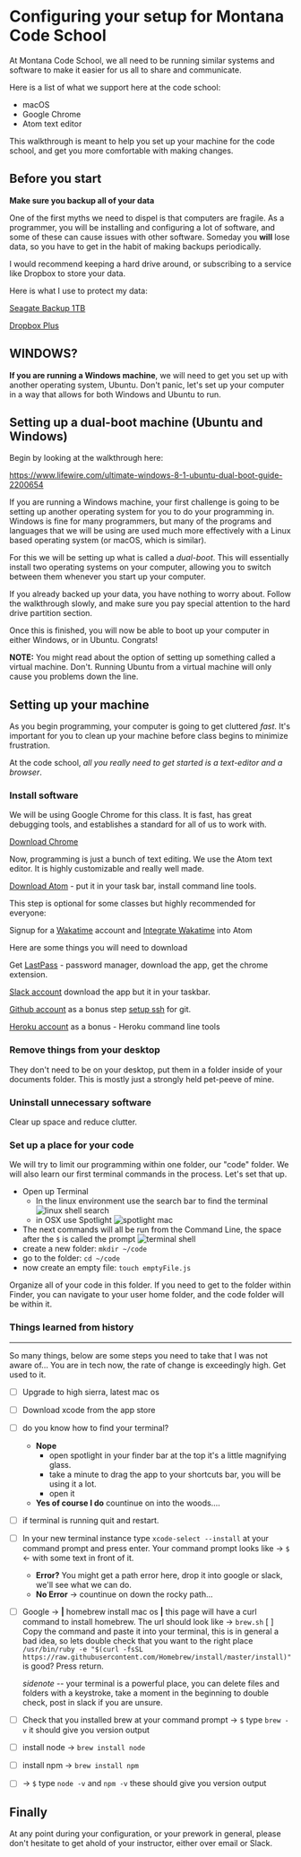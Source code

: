 # Configuring your setup for Montana Code School

At Montana Code School, we all need to be running similar systems and software to make it easier for us all to share and communicate.

Here is a list of what we support here at the code school:

* macOS
* Google Chrome
* Atom text editor

This walkthrough is meant to help you set up your machine for the code school, and get you more comfortable with making changes.

## Before you start

**Make sure you backup all of your data**

One of the first myths we need to dispel is that computers are fragile. As a programmer, you will be installing and configuring a lot of software, and some of these can cause issues with other software. Someday you **will** lose data, so you have to get in the habit of making backups periodically.

I would recommend keeping a hard drive around, or subscribing to a service like Dropbox to store your data.

Here is what I use to protect my data:

[Seagate Backup 1TB](https://www.amazon.com/Seagate-Backup-Portable-External-STDR1000100/dp/B00H4XH5FY)

[Dropbox Plus](https://www.dropbox.com/upgrade)

## WINDOWS?

**If you are running a Windows machine**, we will need to get you set up with another operating system, Ubuntu. Don't panic, let's set up your computer in a way that allows for both Windows and Ubuntu to run.

## Setting up a dual-boot machine (Ubuntu and Windows)

Begin by looking at the walkthrough here:

https://www.lifewire.com/ultimate-windows-8-1-ubuntu-dual-boot-guide-2200654

If you are running a Windows machine, your first challenge is going to be setting up another operating system for you to do your programming in. Windows is fine for many programmers, but many of the programs and languages that we will be using are used much more effectively with a Linux based operating system (or macOS, which is similar).

For this we will be setting up what is called a *dual-boot*. This will essentially install two operating systems on your computer, allowing you to switch between them whenever you start up your computer.

If you already backed up your data, you have nothing to worry about. Follow the walkthrough slowly, and make sure you pay special attention to the hard drive partition section.

Once this is finished, you will now be able to boot up your computer in either Windows, or in Ubuntu. Congrats!

**NOTE:** You might read about the option of setting up something called a virtual machine. Don't. Running Ubuntu from a virtual machine will only cause you problems down the line.

## Setting up your machine

As you begin programming, your computer is going to get cluttered *fast*. It's important for you to clean up your machine before class begins to minimize frustration.

At the code school, *all you really need to get started is a text-editor and a browser*. 

### Install software

We will be using Google Chrome for this class. It is fast, has great debugging tools, and establishes a standard for all of us to work with.

[Download Chrome](https://www.google.com/chrome/browser/desktop/index.html)

Now, programming is just a bunch of text editing. We use the Atom text editor. It is highly customizable and really well made.

[Download Atom](https://atom.io/) - put it in your task bar, install command line tools.

This step is optional for some classes but highly recommended for everyone:

Signup for a [Wakatime](https://wakatime.com) account and [Integrate Wakatime](https://wakatime.com/atom) into Atom

Here are some things you will need to download

Get [LastPass](https://www.lastpass.com/) - password manager, download the app, get the chrome extension.

[Slack account](https://slack.com/) download the app but it in your taskbar.

[Github account](https://github.com/) as a bonus step [setup ssh](https://help.github.com/articles/adding-a-new-ssh-key-to-your-github-account/) for git.

[Heroku account](https://www.heroku.com/) as a bonus - Heroku command line tools

### Remove things from your desktop

They don't need to be on your desktop, put them in a folder inside of your documents folder. This is mostly just a strongly held pet-peeve of mine.

### Uninstall unnecessary software

Clear up space and reduce clutter.

### Set up a place for your code

We will try to limit our programming within one folder, our "code" folder. We will also learn our first terminal commands in the process. Let's set that up.

* Open up Terminal
  * In the linux environment use the search bar to find the terminal
   ![linux shell search](http://linuxbsdos.com/wp-content/uploads/2012/09/Shell.png)
  * in OSX use Spotlight
   ![spotlight mac](https://support.apple.com/library/APPLE/APPLECARE_ALLGEOS/Product_Help/en_US/PUBLIC_USERS/135122/S0071_SpotlightMenu.png)
* The next commands will all be run from the Command Line, the space after the `$` is called the prompt
   ![terminal shell](https://www.howtogeek.com/wp-content/uploads/2016/10/xansiweather-mac-terminal.png.pagespeed.gp+jp+jw+pj+ws+js+rj+rp+rw+ri+cp+md.ic.eKbZVGPsfl.png)
* create a new folder: `mkdir ~/code`
* go to the folder: `cd ~/code`
* now create an empty file: `touch emptyFile.js`

Organize all of your code in this folder. If you need to get to the folder within Finder, you can navigate to your user home folder, and the code folder will be within it.

### Things learned from history 
****

So many things, below are some steps you need to take that I was not aware of...  You are in tech now, the rate of change is exceedingly high.  Get used to it.

 - [ ] Upgrade to high sierra, latest mac os
 - [ ] Download xcode from the app store
 - [ ] do you know how to find your terminal?
   - **Nope**
     - open spotlight in your finder bar at the top it's a little magnifying glass.
     - take a minute to drag the app to your shortcuts bar, you will be using it a lot.
     - open it
   - **Yes of course I do** countinue on into the woods....
   
- [ ] if terminal is running quit and restart.
- [ ] In your new terminal instance type `xcode-select --install` at your command prompt and press enter. Your command prompt looks like -> `$` <- with some text in front of it.
    - **Error?** You might get a path error here, drop it into google or slack, we'll see what we can do.
    - **No Error** -> countinue on down the rocky path...
- [ ] Google -> **|** homebrew install mac os **|** this page will have a curl command to install homebrew. The url should look like -> `brew.sh`
 [ ] Copy the command and paste it into your terminal, this is in general a bad idea, so lets double check that you want to the right place `/usr/bin/ruby -e "$(curl -fsSL https://raw.githubusercontent.com/Homebrew/install/master/install)"
` is good? Press return.

  *sidenote --* your terminal is a powerful place, you can delete files and folders with a keystroke, take a moment in the beginning to double check, post in slack if you are unsure.
   
 - [ ] Check that you installed brew at your command prompt -> `$` type `brew -v` it should give you version output

 - [ ] install node -> `brew install node`
 - [ ] install npm -> `brew install npm`
 - [ ] -> `$` type `node -v` and `npm -v` these should give you version output

## Finally

At any point during your configuration, or your prework in general, please don't hesitate to get ahold of your instructor, either over email or Slack.
